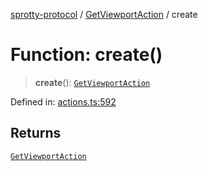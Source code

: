 
[sprotty-protocol](../globals) / [GetViewportAction](../Namespace.GetViewportAction) / create

# Function: create()

> **create**(): [`GetViewportAction`](../Interface.GetViewportAction)

Defined in: [actions.ts:592](https://github.com/eclipse-sprotty/sprotty/blob/f9b2433481cc27a1ac0c92d525a92039ae7f6c76/packages/sprotty-protocol/src/actions.ts#L592)

## Returns

[`GetViewportAction`](../Interface.GetViewportAction)
